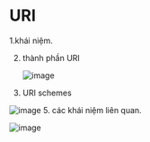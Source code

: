 # URI


1.khái niệm.

2. thành phần URI
   
   ![image](https://github.com/user-attachments/assets/5d981d63-ab12-41ec-9484-5244f7498eb7)
4. URI schemes
   
![image](https://github.com/user-attachments/assets/d02e7051-6844-41fe-bd16-74c9922c9d83)
5. các khái niệm liên quan.

![image](https://github.com/user-attachments/assets/aade4894-68ea-46f2-9a40-07b0be24266d)
